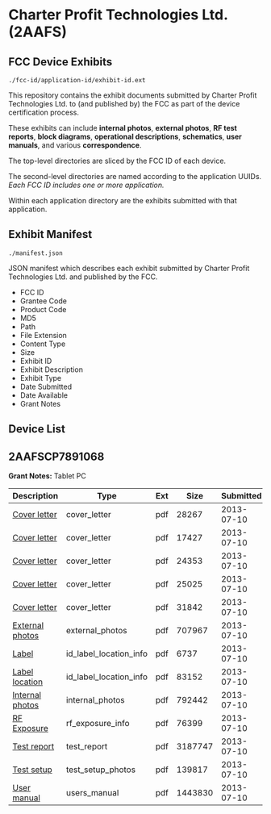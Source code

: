 # Charter Profit Technologies Ltd. (2AAFS)
## FCC Device Exhibits

```
./fcc-id/application-id/exhibit-id.ext
```

This repository contains the exhibit documents submitted by Charter Profit Technologies Ltd. to (and published by) the FCC as part of the device certification process.

These exhibits can include **internal photos**, **external photos**, **RF test reports**, **block diagrams**, **operational descriptions**, **schematics**, **user manuals**, and various **correspondence**.

The top-level directories are sliced by the FCC ID of each device.

The second-level directories are named according to the application UUIDs. *Each FCC ID includes one or more application.*

Within each application directory are the exhibits submitted with that application. 

## Exhibit Manifest

```
./manifest.json
```

JSON manifest which describes each exhibit submitted by Charter Profit Technologies Ltd. and published by the FCC.

- FCC ID
- Grantee Code
- Product Code
- MD5
- Path
- File Extension
- Content Type
- Size
- Exhibit ID
- Exhibit Description
- Exhibit Type
- Date Submitted
- Date Available
- Grant Notes

## Device List
## 2AAFSCP7891068
**Grant Notes:** Tablet PC

| Description | Type | Ext | Size | Submitted | Available |
| ----------- | ---- | --- | ---- | --------- | --------- |
| [Cover letter](2AAFSCP7891068/a5035eb1b284fef011733e0778619119/2012704.pdf) | cover_letter | pdf | 28267 | 2013-07-10 | 2013-07-10 |
| [Cover letter](2AAFSCP7891068/a5035eb1b284fef011733e0778619119/2012705.pdf) | cover_letter | pdf | 17427 | 2013-07-10 | 2013-07-10 |
| [Cover letter](2AAFSCP7891068/a5035eb1b284fef011733e0778619119/2012706.pdf) | cover_letter | pdf | 24353 | 2013-07-10 | 2013-07-10 |
| [Cover letter](2AAFSCP7891068/a5035eb1b284fef011733e0778619119/2012707.pdf) | cover_letter | pdf | 25025 | 2013-07-10 | 2013-07-10 |
| [Cover letter](2AAFSCP7891068/a5035eb1b284fef011733e0778619119/2012708.pdf) | cover_letter | pdf | 31842 | 2013-07-10 | 2013-07-10 |
| [External photos](2AAFSCP7891068/a5035eb1b284fef011733e0778619119/2012709.pdf) | external_photos | pdf | 707967 | 2013-07-10 | 2013-07-10 |
| [Label](2AAFSCP7891068/a5035eb1b284fef011733e0778619119/2012710.pdf) | id_label_location_info | pdf | 6737 | 2013-07-10 | 2013-07-10 |
| [Label location](2AAFSCP7891068/a5035eb1b284fef011733e0778619119/2012711.pdf) | id_label_location_info | pdf | 83152 | 2013-07-10 | 2013-07-10 |
| [Internal photos](2AAFSCP7891068/a5035eb1b284fef011733e0778619119/2012712.pdf) | internal_photos | pdf | 792442 | 2013-07-10 | 2013-07-10 |
| [RF Exposure](2AAFSCP7891068/a5035eb1b284fef011733e0778619119/2012714.pdf) | rf_exposure_info | pdf | 76399 | 2013-07-10 | 2013-07-10 |
| [Test report](2AAFSCP7891068/a5035eb1b284fef011733e0778619119/2012770.pdf) | test_report | pdf | 3187747 | 2013-07-10 | 2013-07-10 |
| [Test setup](2AAFSCP7891068/a5035eb1b284fef011733e0778619119/2012771.pdf) | test_setup_photos | pdf | 139817 | 2013-07-10 | 2013-07-10 |
| [User manual](2AAFSCP7891068/a5035eb1b284fef011733e0778619119/2012772.pdf) | users_manual | pdf | 1443830 | 2013-07-10 | 2013-07-10 |
